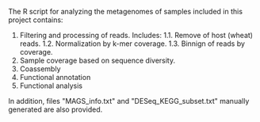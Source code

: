 The R script for analyzing the metagenomes of samples included in this project contains:
1. Filtering and processing of reads. Includes:
   1.1. Remove of host (wheat) reads.
   1.2. Normalization by k-mer coverage.
   1.3. Binnign of reads by coverage.
2. Sample coverage based on sequence diversity.
3. Coassembly
4. Functional annotation
5. Functional analysis

In addition, files "MAGS_info.txt" and "DESeq_KEGG_subset.txt" manually generated are also provided.
